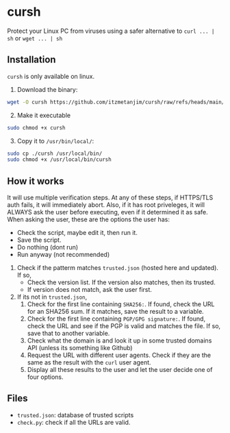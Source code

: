 # cursh
Protect your Linux PC from viruses using a safer alternative to `curl ... | sh` or `wget ... | sh`
## Installation
`cursh` is only available on linux.
1) Download the binary:
```bash
wget -O cursh https://github.com/itzmetanjim/cursh/raw/refs/heads/main/exec/cursh
```
2) Make it executable
```bash
sudo chmod +x cursh
```
3) Copy it to `/usr/bin/local/`:
```bash
sudo cp ./cursh /usr/local/bin/
sudo chmod +x /usr/local/bin/cursh
```
## How it works
It will use multiple verification steps. At any of these steps, if HTTPS/TLS auth fails, it will immediately abort. Also, if it has root priveleges, it will ALWAYS ask the user before executing, even if it determined it as safe.
When asking the user, these are the options the user has:
- Check the script, maybe edit it, then run it.
- Save the script.
- Do nothing (dont run)
- Run anyway (not recommended)

1) Check if the patterm matches `trusted.json` (hosted here and updated). If so,
    - Check the version list. If the version also matches, then its trusted.
    - If version does not match, ask the user first.
2) If its not in `trusted.json`,
    1) Check for the first line containing `SHA256:`. If found, check the URL for an SHA256 sum. If it matches, save the result to a variable.
    2) Check for the first line containing `PGP/GPG signature:`. If found, check the URL and see if the PGP is valid and matches the file. If so, save that to another variable.
    3) Check what the domain is and look it up in some trusted domains API (unless its something like Github)
    4) Request the URL with different user agents. Check if they are the same as the result with the `curl` user agent.
    5) Display all these results to the user and let the user decide one of four options.

## Files
- `trusted.json`: database of trusted scripts
- `check.py`: check if all the URLs are valid.
       